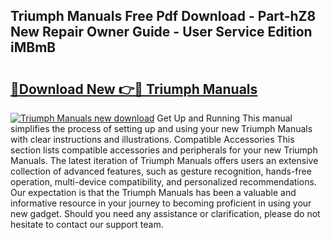 ## Triumph Manuals Free Pdf Download - Part-hZ8 New Repair Owner Guide - User Service Edition iMBmB

# <h2><a href="http://cf18985.oget.top/?id=Triumph+Manuals">🔗Download New 👉🔴 Triumph Manuals</a></h2>

[![Triumph Manuals new download](https://i.imgur.com/5g1atiW.png)](http://cf18985.oget.top/?id=Triumph+Manuals)
Get Up and Running This manual simplifies the process of setting up and using your new Triumph Manuals with clear instructions and illustrations. Compatible Accessories This section lists compatible accessories and peripherals for your new Triumph Manuals. The latest iteration of Triumph Manuals offers users an extensive collection of advanced features, such as gesture recognition, hands-free operation, multi-device compatibility, and personalized recommendations. Our expectation is that the Triumph Manuals has been a valuable and informative resource in your journey to becoming proficient in using your new gadget. Should you need any assistance or clarification, please do not hesitate to contact our support team.
